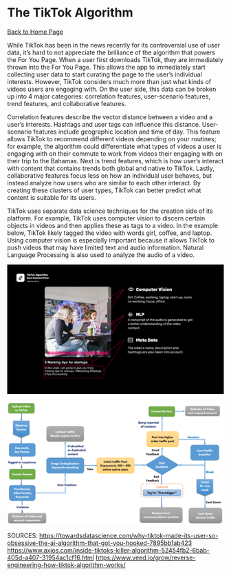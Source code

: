 # The TikTok Algorithm

[Back to Home Page](https://jeremy-swack.github.io/wicked-problems/)

While TikTok has been in the news recently for its controversial use of user data, it’s hard to not appreciate the brilliance of the algorithm that powers the For You Page.  When a user first downloads TikTok, they are immediately thrown into the For You Page. This allows the app to immediately start collecting user data to start curating the page to the user’s individual interests. However, TikTok considers much more than just what kinds of videos users are engaging with. On the user side, this data can be broken up into 4 major categories: correlation features, user-scenario features, trend features, and collaborative features. 

Correlation features describe the vector distance between a video and a user’s interests. Hashtags and user tags can influence this distance. User-scenario features include geographic location and time of day. This feature allows TikTok to recommend different videos depending on your routines; for example, the algorithm could differentiate what types of videos a user is engaging with on their commute to work from videos their engaging with on their trip to the Bahamas. Next is trend features, which is how user’s interact with content that contains trends both global and native to TikTok. Lastly, collaborative features focus less on how an individual user behaves, but instead analyze how users who are similar to each other interact. By creating these clusters of user types, TikTok can better predict what content is suitable for its users. 

TikTok uses separate data science techniques for the creation side of its platform. For example, TikTok uses computer vision to discern certain objects in videos and then applies these as tags to a video. In the example below, TikTok likely tagged the video with words girl, coffee, and laptop. Using computer vision is especially important because it allows TikTok to push videos that may have limited text and audio information. Natural Language Processing is also used to analyze the audio of a video.

![](ds_reflection_4_1.png)


![](ds_reflection_4_2.png)

SOURCES: 
https://towardsdatascience.com/why-tiktok-made-its-user-so-obsessive-the-ai-algorithm-that-got-you-hooked-7895bb1ab423
https://www.axios.com/inside-tiktoks-killer-algorithm-52454fb2-6bab-405d-a407-31954ac1cf16.html
https://www.veed.io/grow/reverse-engineering-how-tiktok-algorithm-works/
